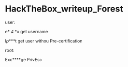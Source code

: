 # HackTheBox_writeup_Forest

user:

e* *4* *x  get username
 
I*p****t  get user withou Pre-certification

root:

Exc****ge PrivEsc

